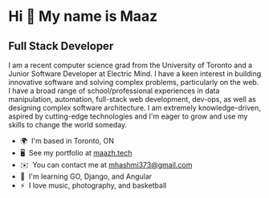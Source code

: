 Hi 👋 My name is Maaz
=====================

Full Stack Developer
--------------------

I am a recent computer science grad from the University of Toronto and a Junior Software Developer at Electric Mind. I have a keen interest in building innovative software and solving complex problems, particularly on the web. I have a broad range of school/professional experiences in data manipulation, automation, full-stack web development, dev-ops, as well as designing complex software architecture. I am extremely knowledge-driven, aspired by cutting-edge technologies and I'm eager to grow and use my skills to change the world someday.

*   🌍  I'm based in Toronto, ON
*   🖥️  See my portfolio at [maazh.tech](http://maazh.tech/)
*   ✉️  You can contact me at [mhashmi373@gmail.com](mailto:mhashmi373@gmail.com)
*   🧠  I'm learning GO, Django, and Angular
*   ⚡  I love music, photography, and basketball
